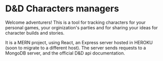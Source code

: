 # D&D Characters managers

Welcome adventurers! This is a tool for tracking characters for your personal games,
your orginization's parties and for sharing your ideas for character builds and stories.

It is a MERN project, using React, an Express server hosted in HEROKU (soon to migrate to a different host).
The server sends requests to a MongoDB server, and the official D&D api documentation.

